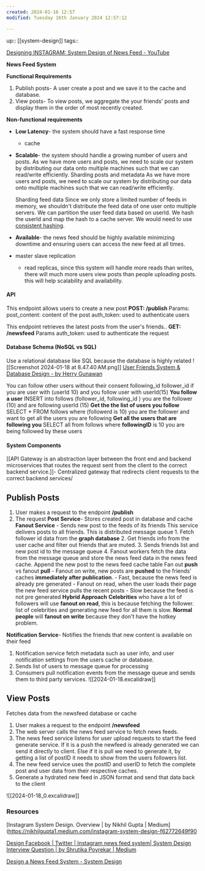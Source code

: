 ```yaml
---
created: 2024-01-16 12:57
modified: Tuesday 16th January 2024 12:57:12

---
```

up::  [[system-design]]
tags::

[Designing INSTAGRAM: System Design of News Feed - YouTube](https://www.youtube.com/watch?v=QmX2NPkJTKg)

**News Feed System**

**Functional Requirements**
1. Publish posts- A user create a post and we save it to the cache and database.
2. View posts- To view posts, we aggregate the your friends' posts and display them in the order of most recently created.

**Non-functional requirements**
- **Low Latency**- the system should have a fast response time
	- cache
- **Scalable**- the system should handle a growing number of users and posts. As we have more users and posts, we need to scale our system by distributing our data onto multiple machines such that we can read/write efficiently.
	Sharding posts and metadata
	As we have more users and posts, we need to scale our system by distributing our data onto multiple machines such that we can read/write efficiently.

	Sharding feed data
	Since we only store a limited number of feeds in memory, we shouldn't distribute the feed data of one user onto multiple servers.
	We can partition the user feed data based on userId. We hash the userId and map the hash to a cache server. We would need to use [consistent hashing](https://liuzhenglaichn.gitbook.io/systemdesign/consistent-hashing).

- **Available**- the news feed should be highly available minimizing downtime and ensuring users can access the new feed at all times.
- master slave replication
	- read replicas, since this system will handle more reads than writes, there will much more users view posts than people uploading posts. this will help scalability and availability.

#### API
This endpoint allows users to create a new post
**POST: /publish**
Params:
	post_content: content of the post
	auth_token: used to authenticate users

This endpoint retrieves the latest posts from the user's friends..
**GET: /newsfeed**
Params
	auth_token: used to authenticate the request


#### Database Schema (NoSQL vs SQL)
Use a relational database like SQL because the database is highly related
![[Screenshot 2024-01-18 at 8.47.40 AM.png]]
[User Friends System & Database Design - by Herry Gunawan](https://www.thescalable.net/p/user-friends-system-and-database#%C2%A7two-way-friend-system)

You can follow other users without their consent
following_id
follower_id
if you are user with (userId 10) and you follow user with userId(15)
**You follow a user**
INSERT into follows (follower_id, following_id )
you are the follower (10) and are following userId (15)
**Get the the list of users you follow**
SELECT * FROM follows where (followerd is 10)
you are the follower and want to get all the users you are following
**Get all the users that are following you**
SELECT all from follows where  **followingID** is 10
you are being followed by these users


#### System Components
[[API Gateway is an abstraction layer between the front end and backend microservices that routes the request sent from the client to the correct backend service.]]- Centralized gateway that redirects client requests to the correct backend services/
## Publish Posts
1. User makes a request to the endpoint **/publish**
2. The request
**Post Service**- Stores created post in database and cache
**Fanout Service** - Sends new post to the feeds of its friends
	This service delivers posts to all friends. This is distributed message queue
		1. Fetch follower id data from the **graph database**
		2. Get friends info from the user cache and filter out friends that are muted.
		3. Sends friends list and new post id to the message queue
		4. Fanout workers fetch the data from the message queue and store the news feed data in the news feed cache. Append the new post to the news feed cache table
	Fan out **push** vs fanout **pull**
		- Fanout on write, new posts are **pushed** to the friends' caches **immediately after publication**.
			- Fast, because the news feed is already pre generated
		- Fanout on read, when the user loads their page the new feed service pulls the recent posts
			- Slow because the feed is not pre generated
**Hybrid Approach**
 **Celebrities** who have a lot of followers will use **fanout on read**, this is because fetching the follower. list of celebrities and generating new feed for all them is slow.
 **Normal people** will **fanout on write** because they don't have the hotkey problem.

**Notification Service**- Notifies the friends that new content is available on their feed
1. Notification service fetch metadata such as user info, and user notification settings from the users cache or database.
2. Sends list of users to message queue for processing
3. Consumers pull notification events from the message queue and sends them to third party services.
![[2024-01-18.excalidraw]]
## View Posts
Fetches data from the newsfeed database or cache

1. User makes a request to the endpoint **/newsfeed**
2. The web server calls the news feed service to fetch news feeds.
3. The news feed service listens for user upload requests to start the feed generate service. If it is a push the newfeed is already generated we can send it directly to client. Else if it is pull we need to generate it, by getting a list of postID it needs to show from the users followers list.
4. The new feed service uses the postID and userID to fetch the complete post and user data from their respective caches.
5. Generate a hydrated new feed in JSON format and send that data back to the client

![[2024-01-18_0.excalidraw]]

### Resources
[Instagram System Design. Overview | by Nikhil Gupta | Medium](https://nikhilgupta1.medium.com/instagram-system-design-f62772649f90

[Design Facebook | Twitter | Instagram news feed system| System Design Interview Question | by Shrutika Poyrekar | Medium](https://medium.com/@mumbaiyachori/design-facebook-twitter-instagram-news-feed-system-system-design-interview-question-393a8ccf57ef)

[Design a News Feed System - System Design](https://liuzhenglaichn.gitbook.io/system-design/news-feed/design-a-news-feed-system)
